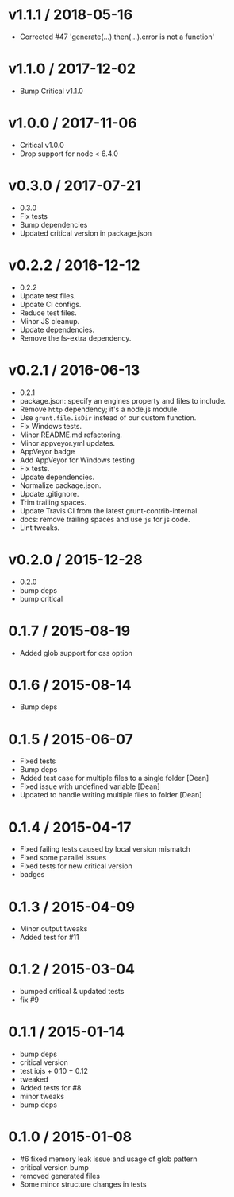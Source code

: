 
v1.1.1 / 2018-05-16
==================

  * Corrected #47 'generate(...).then(...).error is not a function'

v1.1.0 / 2017-12-02
==================

  * Bump Critical v1.1.0

v1.0.0 / 2017-11-06
===================

  * Critical v1.0.0
  * Drop support for node < 6.4.0

v0.3.0 / 2017-07-21
===================

  * 0.3.0
  * Fix tests
  * Bump dependencies
  * Updated critical version in package.json

v0.2.2 / 2016-12-12
===================

  * 0.2.2
  * Update test files.
  * Update CI configs.
  * Reduce test files.
  * Minor JS cleanup.
  * Update dependencies.
  * Remove the fs-extra dependency.

v0.2.1 / 2016-06-13
===================

  * 0.2.1
  * package.json: specify an engines property and files to include.
  * Remove `http` dependency; it's a node.js module.
  * Use `grunt.file.isDir` instead of our custom function.
  * Fix Windows tests.
  * Minor README.md refactoring.
  * Minor appveyor.yml updates.
  * AppVeyor badge
  * Add AppVeyor for Windows testing
  * Fix tests.
  * Update dependencies.
  * Normalize package.json.
  * Update .gitignore.
  * Trim trailing spaces.
  * Update Travis CI from the latest grunt-contrib-internal.
  * docs: remove trailing spaces and use `js` for js code.
  * Lint tweaks.

v0.2.0 / 2015-12-28
===================

  * 0.2.0
  * bump deps
  * bump critical

0.1.7 / 2015-08-19
==================

  * Added glob support for css option

0.1.6 / 2015-08-14
==================

  * Bump deps

0.1.5 / 2015-06-07
==================

  * Fixed tests
  * Bump deps
  * Added test case for multiple files to a single folder [Dean]
  * Fixed issue with undefined variable [Dean]
  * Updated to handle writing multiple files to folder [Dean]

0.1.4 / 2015-04-17
==================

  * Fixed failing tests caused by local version mismatch
  * Fixed some parallel issues
  * Fixed tests for new critical version
  * badges

0.1.3 / 2015-04-09
==================

  * Minor output tweaks
  * Added test for #11

0.1.2 / 2015-03-04
==================

  * bumped critical & updated tests
  * fix #9

0.1.1 / 2015-01-14
==================

  * bump deps
  * critical version
  * test iojs + 0.10 + 0.12
  * tweaked
  * Added tests for #8
  * minor tweaks
  * bump deps

0.1.0 / 2015-01-08
==================

  * #6 fixed memory leak issue and usage of glob pattern
  * critical version bump
  * removed generated files
  * Some minor structure changes in tests
